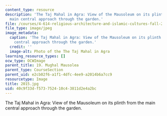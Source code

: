 ```yaml
---
content_type: resource
description: 'The Taj Mahal in Agra: View of the Mausoleum on its plinth from the
  main central approach through the garden.'
file: /courses/4-614-religious-architecture-and-islamic-cultures-fall-2002/40c9f33df573752410c43811d2e4a2bc_2015.jpg
file_type: image/jpeg
image_metadata:
  caption: 'The Taj Mahal in Agra: View of the Mausoleum on its plinth from the main
    central approach through the garden.'
  credit: ''
  image-alt: Photo of the The Taj Mahal in Agra
learning_resource_types: []
ocw_type: OCWImage
parent_title: 19. Mughal Mausolea
parent_type: CourseSection
parent_uid: e2cb02f6-a1f1-4dfc-4ee9-a2014b6a7cc9
resourcetype: Image
title: 2015.jpg
uid: 40c9f33d-f573-7524-10c4-3811d2e4a2bc
---
```

The Taj Mahal in Agra: View of the Mausoleum on its plinth from the main central approach through the garden.

